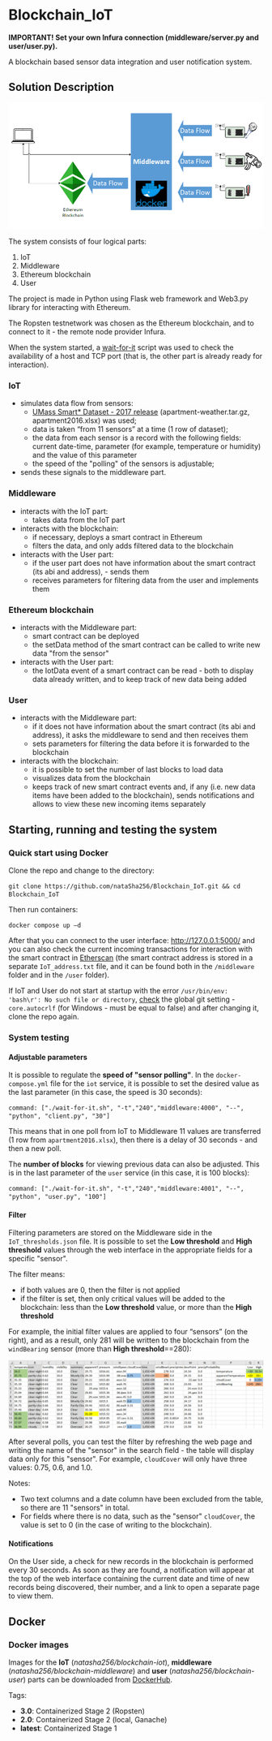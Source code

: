 # Blockchain_IoT
**IMPORTANT! Set your own Infura connection (middleware/server.py and user/user.py).**

A blockchain based sensor data integration and user notification system.


## Solution Description

![System architecture image](/System_architecture.png)

The system consists of four logical parts:
1. IoT
2. Middleware
3. Ethereum blockchain 
4. User

The project is made in Python using Flask web framework and Web3.py library for interacting with Ethereum. 

The Ropsten testnetwork was chosen as the Ethereum blockchain, and to connect to it - the remote node provider Infura. 

When the system started, a [wait-for-it](https://github.com/vishnubob/wait-for-it) script was used to check the availability of a host and TCP port (that is, the other part is already ready for interaction).


### IoT
- simulates data flow from sensors:
    - [UMass Smart* Dataset - 2017 release](https://traces.cs.umass.edu/index.php/Smart/Smart) (apartment-weather.tar.gz, apartment2016.xlsx) was used;
    - data is taken “from 11 sensors” at a time (1 row of dataset);
    - the data from each sensor is a record with the following fields: current date-time, parameter (for example, temperature or humidity) and the value of this parameter
    - the speed of the "polling" of the sensors is adjustable;
- sends these signals to the middleware part.

### Middleware
- interacts with the IoT part:
     - takes data from the IoT part
- interacts with the blockchain:
     - if necessary, deploys a smart contract in Ethereum
     - filters the data, and only adds filtered data to the blockchain
- interacts with the User part:
    - if the user part does not have information about the smart contract (its abi and address), - sends them 
     - receives parameters for filtering data from the user and implements them

### Ethereum blockchain
- interacts with the Middleware part:
    - smart contract can be deployed
    - the setData method of the smart contract can be called to write new data "from the sensor"
- interacts with the User part:
    - the IotData event of a smart contract can be read - both to display data already written, and to keep track of new data being added

### User
- interacts with the Middleware part:
     - if it does not have information about the smart contract (its abi and address), it asks the middleware to send and then receives them
     - sets parameters for filtering the data before it is forwarded to the blockchain
- interacts with the blockchain:
     - it is possible to set the number of last blocks to load data
     - visualizes data from the blockchain
     - keeps track of new smart contract events and, if any (i.e. new data items have been added to the blockchain), sends notifications and allows to view these new incoming items separately


## Starting, running and testing the system

### Quick start using Docker

Clone the repo and change to the directory:
```
git clone https://github.com/nataSha256/Blockchain_IoT.git && cd Blockchain_IoT
```
Then run containers: 
```
docker compose up –d
```
After that you can connect to the user interface: http://127.0.0.1:5000/ and you can also check the current incoming transactions for interaction with the smart contract in [Etherscan](https://ropsten.etherscan.io/address/0xf8fe858464629f80c89f78e2b59798c09635a33b) (the smart contract address is stored in a separate `IoT_address.txt` file, and it can be found both in the `/middleware` folder and in the `/user` folder).

If IoT and User do not start at startup with the error `/usr/bin/env: 'bash\r': No such file or directory`, [check](https://docs.github.com/en/get-started/getting-started-with-git/configuring-git-to-handle-line-endings) the global git setting - `core.autocrlf` (for Windows - must be equal to false) and after changing it, clone the repo again.


### System testing

#### Adjustable parameters

It is possible to regulate the **speed of "sensor polling"**. In the `docker-compose.yml` file for the `iot` service, it is possible to set the desired value as the last parameter (in this case, the speed is 30 seconds):
```
command: ["./wait-for-it.sh", "-t","240","middleware:4000", "--", "python", "client.py", "30"] 
```
This means that in one poll from IoT to Middleware 11 values are transferred (1 row from `apartment2016.xlsx`), then there is a delay of 30 seconds - and then a new poll.

The **number of blocks** for viewing previous data can also be adjusted. This is in the last parameter of the `user` service (in this case, it is 100 blocks):
```
command: ["./wait-for-it.sh", "-t","240","middleware:4001", "--", "python", "user.py", "100"]
```

#### Filter

Filtering parameters are stored on the Middleware side in the `IoT_thresholds.json` file. It is possible to set the **Low threshold** and **High threshold** values through the web interface in the appropriate fields for a specific "sensor".

The filter means:
- if both values are 0, then the filter is not applied
- if the filter is set, then only critical values will be added to the blockchain: less than the **Low threshold** value, or more than the **High threshold**

For example, the initial filter values are applied to four “sensors” (on the right), and as a result, only 281 will be written to the blockchain from the `windBearing` sensor (more than **High threshold**==280):

![Filter image](/Filtering.png)

After several polls, you can test the filter by refreshing the web page and writing the name of the "sensor" in the search field - the table will display data only for this "sensor". For example, `cloudCover` will only have three values: 0.75, 0.6, and 1.0.

Notes:
- Two text columns and a date column have been excluded from the table, so there are 11 "sensors" in total.
- For fields where there is no data, such as the "sensor" `cloudCover`, the value is set to 0 (in the case of writing to the blockchain).

#### Notifications

On the User side, a check for new records in the blockchain is performed every 30 seconds. As soon as they are found, a notification will appear at the top of the web interface containing the current date and time of new records being discovered, their number, and a link to open a separate page to view them.


## Docker
### Docker images
Images for the **IoT** (*natasha256/blockchain-iot*), **middleware** (*natasha256/blockchain-middleware*) and **user** (*natasha256/blockchain-user*) parts can be downloaded from [DockerHub](https://hub.docker.com/u/natasha256).

Tags:

- **3.0**: Containerized Stage 2 (Ropsten)
- **2.0**: Containerized Stage 2 (local, Ganache)
- **latest**: Containerized Stage 1
